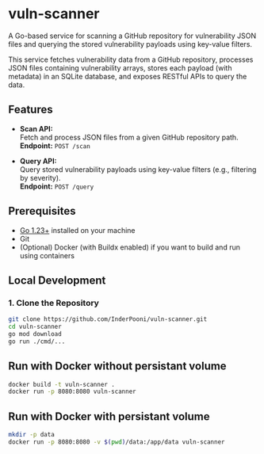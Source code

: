 # vuln-scanner

A Go-based service for scanning a GitHub repository for vulnerability JSON files and querying the stored vulnerability payloads using key-value filters.

This service fetches vulnerability data from a GitHub repository, processes JSON files containing vulnerability arrays, stores each payload (with metadata) in an SQLite database, and exposes RESTful APIs to query the data.

## Features

- **Scan API:**  
  Fetch and process JSON files from a given GitHub repository path.  
  **Endpoint:** `POST /scan`

- **Query API:**  
  Query stored vulnerability payloads using key-value filters (e.g., filtering by severity).  
  **Endpoint:** `POST /query`

## Prerequisites

- [Go 1.23+](https://golang.org/dl/) installed on your machine
- Git
- (Optional) Docker (with Buildx enabled) if you want to build and run using containers

## Local Development

### 1. Clone the Repository

```bash
git clone https://github.com/InderPooni/vuln-scanner.git
cd vuln-scanner
go mod download
go run ./cmd/...
```

## Run with Docker without persistant volume

```bash
docker build -t vuln-scanner .
docker run -p 8080:8080 vuln-scanner
```


## Run with Docker with persistant volume

```bash
mkdir -p data
docker run -p 8080:8080 -v $(pwd)/data:/app/data vuln-scanner
```